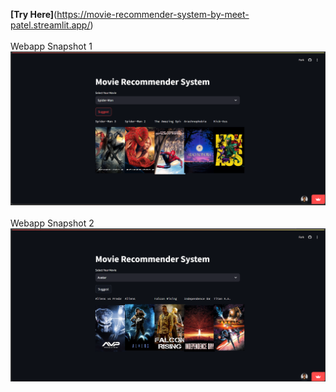
**[Try Here]**(https://movie-recommender-system-by-meet-patel.streamlit.app/)
<br>
<br>
Webapp Snapshot 1
![Snapshot 1 with Movie Input](./snapshots/Screenshot1.png "Snapshot1")
<br>
<br>
Webapp Snapshot 2
![Snapshot 2 with Movie Input](./snapshots/Screenshot2.png "Snapshot2")



